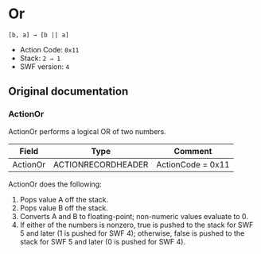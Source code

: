 # Or

```
[b, a] → [b || a]
```

- Action Code: `0x11`
- Stack: `2 → 1`
- SWF version: `4`

## Original documentation

### ActionOr

ActionOr performs a logical OR of two numbers.

| Field           | Type               | Comment           |
|-----------------|--------------------|-------------------|
| ActionOr        | ACTIONRECORDHEADER | ActionCode = 0x11 |

ActionOr does the following:
1. Pops value A off the stack.
2. Pops value B off the stack.
3. Converts A and B to floating-point; non-numeric values evaluate to 0.
4. If either of the numbers is nonzero, true is pushed to the stack for SWF 5 and later (1 is pushed for SWF
4); otherwise, false is pushed to the stack for SWF 5 and later (0 is pushed for SWF 4).
